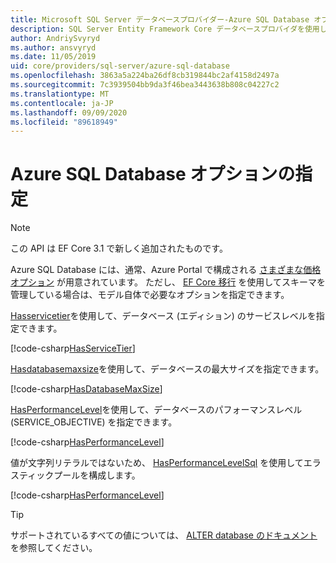 ```yaml
---
title: Microsoft SQL Server データベースプロバイダー-Azure SQL Database オプション-EF Core
description: SQL Server Entity Framework Core データベースプロバイダを使用して Azure SQL Database のサービス階層とパフォーマンスレベルを指定する方法
author: AndriySvyryd
ms.author: ansvyryd
ms.date: 11/05/2019
uid: core/providers/sql-server/azure-sql-database
ms.openlocfilehash: 3863a5a224ba26df8cb319844bc2af4158d2497a
ms.sourcegitcommit: 7c3939504bb9da3f46bea3443638b808c04227c2
ms.translationtype: MT
ms.contentlocale: ja-JP
ms.lasthandoff: 09/09/2020
ms.locfileid: "89618949"
---
```

# <a name="specifying-azure-sql-database-options"></a>Azure SQL Database オプションの指定

>[!NOTE]
> この API は EF Core 3.1 で新しく追加されたものです。

Azure SQL Database には、通常、Azure Portal で構成される [さまざまな価格オプション](https://azure.microsoft.com/pricing/details/sql-database/single/) が用意されています。 ただし、 [EF Core 移行](xref:core/managing-schemas/migrations/index) を使用してスキーマを管理している場合は、モデル自体で必要なオプションを指定できます。

[Hasservicetier](/dotnet/api/Microsoft.EntityFrameworkCore.SqlServerModelBuilderExtensions.HasServiceTier)を使用して、データベース (エディション) のサービスレベルを指定できます。

[!code-csharp[HasServiceTier](../../../../samples/core/SqlServer/AzureDatabase/AzureSqlContext.cs?name=HasServiceTier)]

[Hasdatabasemaxsize](/dotnet/api/Microsoft.EntityFrameworkCore.SqlServerModelBuilderExtensions.HasDatabaseMaxSize)を使用して、データベースの最大サイズを指定できます。

[!code-csharp[HasDatabaseMaxSize](../../../../samples/core/SqlServer/AzureDatabase/AzureSqlContext.cs?name=HasDatabaseMaxSize)]

[HasPerformanceLevel](/dotnet/api/Microsoft.EntityFrameworkCore.SqlServerModelBuilderExtensions.HasPerformanceLevel)を使用して、データベースのパフォーマンスレベル (SERVICE_OBJECTIVE) を指定できます。

[!code-csharp[HasPerformanceLevel](../../../../samples/core/SqlServer/AzureDatabase/AzureSqlContext.cs?name=HasPerformanceLevel)]

値が文字列リテラルではないため、 [HasPerformanceLevelSql](/dotnet/api/Microsoft.EntityFrameworkCore.SqlServerModelBuilderExtensions.HasPerformanceLevelSql) を使用してエラスティックプールを構成します。

[!code-csharp[HasPerformanceLevel](../../../../samples/core/SqlServer/AzureDatabase/AzureSqlContext.cs?name=HasPerformanceLevelSql)]

>[!TIP]
> サポートされているすべての値については、 [ALTER database のドキュメント](/sql/t-sql/statements/alter-database-transact-sql?view=azuresqldb-current&preserve-view=true)を参照してください。
